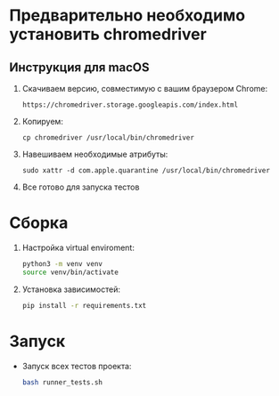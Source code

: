 # Предварительно необходимо установить chromedriver
## Инструкция для macOS

1. Скачиваем версию, совместимую с вашим браузером Chrome:
    ```
    https://chromedriver.storage.googleapis.com/index.html
    ```
2. Копируем:
    ```
    cp chromedriver /usr/local/bin/chromedriver
    ```
3. Навешиваем необходимые атрибуты:
    ```
    sudo xattr -d com.apple.quarantine /usr/local/bin/chromedriver
    ```
4. Все готово для запуска тестов


# Сборка
1. Настройка virtual enviroment:
    ```bash
    python3 -m venv venv
    source venv/bin/activate
    ```
    
2. Установка зависимостей:
    ```bash
   pip install -r requirements.txt
   ```
    
# Запуск

* Запуск всех тестов проекта:

    ```bash
    bash runner_tests.sh
    ```